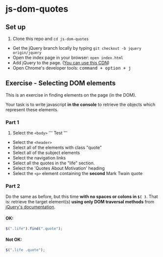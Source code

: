 # js-dom-quotes
## Set up

1. Clone this repo and `cd js-dom-quotes`
-  Get the jQuery branch locally by typing `git checkout -b jquery origin/jquery`
- Open the index page in your browser: `open index.html`
- Add jQuery to the page. ([You can use this CDN](https://ajax.googleapis.com/ajax/libs/jquery/2.2.4/jquery.min.js))
- Open Chrome's developer tools: <kbd>command + option + j</kbd>

## Exercise - Selecting DOM elements

This is an exercise in finding elements on the page (in the DOM).

Your task is to write javascript **in the console** to retrieve the objects which represent these elements.

### Part 1

1. Select the `<body>`
'''
Test
'''
- Select the `<header>`
- Select all of the elements with class "quote"
- Select all of the subject elements
- Select the navigation links
- Select all the quotes in the "life" section.
- Select the 'Quotes About Motivation' heading
- Select the `<p>` element containing the **second** Mark Twain quote

### Part 2

Do the same as before, but this time **with no spaces or colons in `$( )`**. That is: retrieve the target element(s) **using only DOM traversal methods** from [jQuery's documentation](http://api.jquery.com/category/traversing/tree-traversal/).

#### OK:

```js
$(".life").find(".quote");
```

#### Not OK:

```js
$(".life .quote");
```
